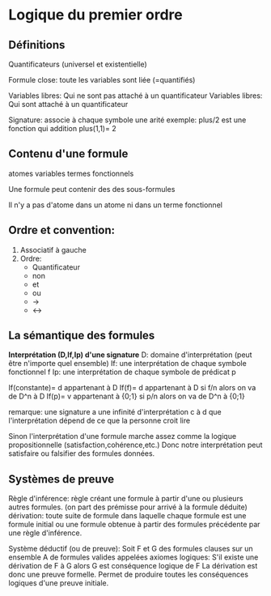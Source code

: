 Logique du premier ordre
========================

## Définitions
Quantificateurs (universel et existentielle)

Formule close: toute les variables sont liée (=quantifiés)

Variables libres: Qui ne sont pas attaché à un quantificateur
Variables libres: Qui sont attaché à un quantificateur

Signature: associe à chaque symbole une arité
exemple: plus/2 est une fonction qui addition plus(1,1)= 2

## Contenu d'une formule
atomes
variables
termes fonctionnels

Une formule peut contenir des des sous-formules

Il n'y a pas d'atome dans un atome ni dans un terme fonctionnel

## Ordre et convention:
1. Associatif à gauche
2. Ordre:
	* Quantificateur
	* non
	* et
	* ou
	* ->
	* <->

## La sémantique des formules
**Interprétation (D,If,Ip) d'une signature**
D: domaine d'interprétation (peut être n'importe quel ensemble)
If: une interprétation de chaque symbole fonctionnel f
Ip: une interprétation de chaque symbole de prédicat p

If(constante)= d appartenant à D
If(f)= d appartenant à D si f/n alors on va de D^n à D
If(p)= v appartenant à {0;1} si p/n alors on va de D^n à {0;1}

remarque: une signature a une infinité d'interprétation c à d que l'interprétation dépend de ce que la personne croit lire

Sinon l'interprétation d'une formule marche assez comme la logique propositionnelle (satisfaction,cohérence,etc.)
Donc notre interprétation peut satisfaire ou falsifier des formules données.

## Systèmes de preuve
Règle d'inférence: règle créant une formule à partir d'une ou plusieurs autres formules. (on part des prémisse pour arrivé à la formule déduite)
dérivation: toute suite de formule dans laquelle chaque formule est une formule initial ou une formule obtenue à partir des formules précédente par une règle d'inférence.

Système déductif (ou de preuve):
Soit F et G des formules clauses sur un ensemble A de formules valides appelées axiomes logiques:
S'il existe une dérivation de F à G alors G est conséquence logique de F
La dérivation est donc une preuve formelle.
Permet de produire toutes les conséquences logiques d'une preuve initiale.
